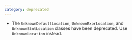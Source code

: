 ```yaml
---
category: deprecated
---
```

* The `UnknownDefaultLocation`, `UnknownExprLocation`, and `UnknownStmtLocation` classes have been deprecated. Use `UnknownLocation` instead.

